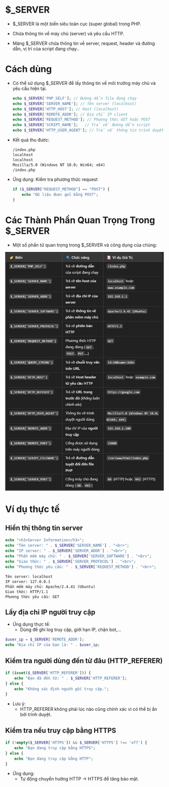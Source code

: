 # $_SERVER
- $_SERVER là một biến siêu toàn cục (super global) trong PHP.

- Chứa thông tin về máy chủ (server) và yêu cầu HTTP.

- Mảng $_SERVER chứa thông tin về server, request, header và đường dẫn, vị trí của script đang chạy..

# Cách dùng
- Có thể sử dụng $_SERVER để lấy thông tin về môi trường máy chủ và yêu cầu hiện tại.
    ```php
    echo $_SERVER['PHP_SELF']; // Đường dẫn file đang chạy
    echo $_SERVER['SERVER_NAME']; // Tên server (localhost)
    echo $_SERVER['HTTP_HOST']; // Host (localhost)
    echo $_SERVER['REMOTE_ADDR']; // Địa chỉ IP client
    echo $_SERVER['REQUEST_METHOD']; // Phương thức GET hoặc POST
    echo $_SERVER['SCRIPT_NAME'];   // Trả về đường dẫn script
    echo $_SERVER['HTTP_USER_AGENT']; // Trả về thông tin trình duyệt (User-Agent)
    ```

- Kết quả thu đươc:
    ```
    /index.php
    localhost
    localhost
    Mozilla/5.0 (Windows NT 10.0; Win64; x64)
    /index.php
    ```

- Ứng dụng: Kiểm tra phương thức request
    ```php
    if ($_SERVER["REQUEST_METHOD"] == "POST") {
        echo "Dữ liệu được gửi bằng POST";
    }
    ```

# Các Thành Phần Quan Trọng Trong $_SERVER
- Một số phần tử quan trọng trong $_SERVER và công dụng của chúng:

![alt text](image/image1.png)

# Ví dụ thực tế
## Hiển thị thông tin server

```php
echo "<h3>Server Information</h3>";
echo "Tên server: " . $_SERVER['SERVER_NAME'] . "<br>";
echo "IP server: " . $_SERVER['SERVER_ADDR'] . "<br>";
echo "Phần mềm máy chủ: " . $_SERVER['SERVER_SOFTWARE'] . "<br>";
echo "Giao thức: " . $_SERVER['SERVER_PROTOCOL'] . "<br>";
echo "Phương thức yêu cầu: " . $_SERVER['REQUEST_METHOD'] . "<br>";
```

```
Tên server: localhost
IP server: 127.0.0.1
Phần mềm máy chủ: Apache/2.4.41 (Ubuntu)
Giao thức: HTTP/1.1
Phương thức yêu cầu: GET
```

## Lấy địa chỉ IP người truy cập
- Ứng dụng thực tế:
    - Dùng để ghi log truy cập, giới hạn IP, chặn bot,...

```php
$user_ip = $_SERVER['REMOTE_ADDR'];
echo "Địa chỉ IP của bạn là: " . $user_ip;
```

## Kiểm tra người dùng đến từ đâu (HTTP_REFERER)
```php
if (isset($_SERVER['HTTP_REFERER'])) {
    echo "Bạn đã đến từ: " . $_SERVER['HTTP_REFERER'];
} else {
    echo "Không xác định nguồn gốc truy cập.";
}
```

- Lưu ý:
    - HTTP_REFERER không phải lúc nào cũng chính xác vì có thể bị ẩn bởi trình duyệt.

## Kiểm tra nếu truy cập bằng HTTPS
```php
if (!empty($_SERVER['HTTPS']) && $_SERVER['HTTPS'] !== 'off') {
    echo "Bạn đang truy cập bằng HTTPS";
} else {
    echo "Bạn đang truy cập bằng HTTP";
}
```

- Ứng dụng:
    - Tự động chuyển hướng HTTP → HTTPS để tăng bảo mật.